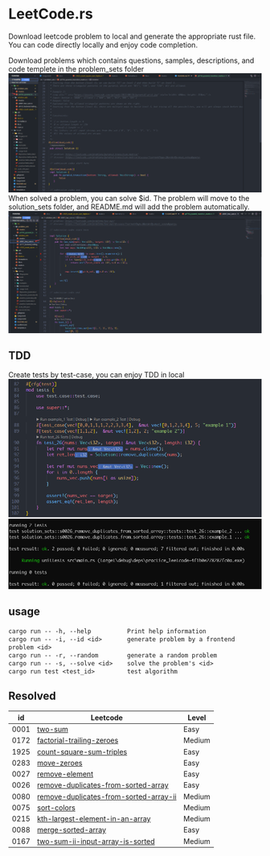 # LeetCode.rs
Download leetcode problem to local and generate the appropriate rust file. You can code directly locally and enjoy code completion.

Download problems which contains questions, samples, descriptions, and code templete in the problem_sets folder
<img src="./img/problem.png">
When solved a problem, you can solve $id. The problem will move to the solution_sets folder, and README.md will add the problem automatically.
<img src="./img/solved.png">

## TDD
Create tests by test-case, you can enjoy TDD in local
<img src="./img/tests.png">
<img src="./img/tdd.png">

## usage
```shell
cargo run -- -h, --help          Print help information
cargo run -- -i, --id <id>       generate problem by a frontend problem <id>
cargo run -- -r, --random        generate a random problem
cargo run -- -s, --solve <id>    solve the problem's <id>
cargo run test <test_id>         test algorithm
```

## Resolved
<table id="leetcode" class="table-auto">
  <thead>
    <tr>
      <th>id</th>
      <th>Leetcode</th>
      <th>Level</th>
    </tr>
  </thead>
  <tbody>
   <tr>
        <td>0001</td>
        <td><a href="./src/solution_sets/s0001_two_sum.rs"> two-sum</a></td>
        <td>Easy</td>
    </tr>
   <tr>
        <td>0172</td>
        <td><a href="./src/solution_sets/s0172_factorial_trailing_zeroes.rs"> factorial-trailing-zeroes</a></td>
        <td>Medium</td>
    </tr>
   <tr>
        <td>1925</td>
        <td><a href="./src/solution_sets/s1925_count_square_sum_triples.rs"> count-square-sum-triples</a></td>
        <td>Easy</td>
    </tr>
   <tr>
        <td>0283</td>
        <td><a href="./src/solution_sets/s0283_move_zeroes.rs"> move-zeroes</a></td>
        <td>Easy</td>
    </tr>
   <tr>
        <td>0027</td>
        <td><a href="./src/solution_sets/s0027_remove_element.rs"> remove-element</a></td>
        <td>Easy</td>
    </tr>
   <tr>
        <td>0026</td>
        <td><a href="./src/solution_sets/s0026_remove_duplicates_from_sorted_array.rs"> remove-duplicates-from-sorted-array</a></td>
        <td>Easy</td>
    </tr>
   <tr>
        <td>0080</td>
        <td><a href="./src/solution_sets/s0080_remove_duplicates_from_sorted_array_ii.rs"> remove-duplicates-from-sorted-array-ii</a></td>
        <td>Medium</td>
    </tr>
   <tr>
        <td>0075</td>
        <td><a href="./src/solution_sets/s0075_sort_colors.rs"> sort-colors</a></td>
        <td>Medium</td>
    </tr>
   <tr>
        <td>0215</td>
        <td><a href="./src/solution_sets/s0215_kth_largest_element_in_an_array.rs"> kth-largest-element-in-an-array</a></td>
        <td>Medium</td>
    </tr>
   <tr>
        <td>0088</td>
        <td><a href="./src/solution_sets/s0088_merge_sorted_array.rs"> merge-sorted-array</a></td>
        <td>Easy</td>
    </tr>
   <tr>
        <td>0167</td>
        <td><a href="./src/solution_sets/s0167_two_sum_ii_input_array_is_sorted.rs"> two-sum-ii-input-array-is-sorted</a></td>
        <td>Medium</td>
    </tr>
